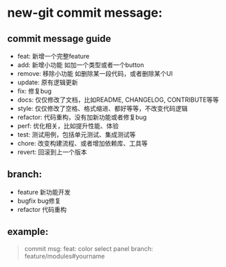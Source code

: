 # new-git commit message:

## commit message guide
- feat: 新增一个完整feature
- add: 新增小功能 如加一个类型或者一个button
- remove: 移除小功能 如删除某一段代码，或者删除某个UI
- update: 原有逻辑更新
- fix: 修复bug
- docs: 仅仅修改了文档，比如README, CHANGELOG, CONTRIBUTE等等
- style: 仅仅修改了空格、格式缩进、都好等等，不改变代码逻辑
- refactor: 代码重构，没有加新功能或者修复bug
- perf: 优化相关，比如提升性能、体验
- test: 测试用例，包括单元测试、集成测试等
- chore: 改变构建流程、或者增加依赖库、工具等
- revert: 回滚到上一个版本

## branch:
- feature 新功能开发
- bugfix bug修复
- refactor 代码重构

## example:
> commit msg: feat: color select panel
> branch: feature/modules#yourname
